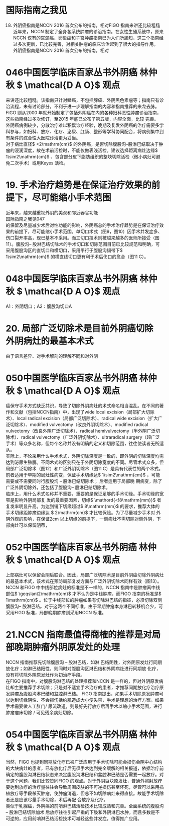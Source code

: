 # 国际指南之我见  
18. 外阴癌指南是NCCN 2016 首次公布的指南，相对FIGO 指南来讲还比较粗糙  
近年来，NCCN 制定了全身各系统肿瘤的诊治指南。在女性生殖系统中，原来NCCN 仅有的宫颈癌、卵巢癌和子宫肿瘤指南已为人们所熟知，这三个指南经过多次更新，已比较完善，对相关肿瘤的临床诊治起到了很大的指导作用。  
外阴癌指南是NCCN 2016 首次公布的指南，相对  
# 046中国医学临床百家丛书外阴癌  林仲秋  $ \mathcal{D A O}$    观点  
来讲还比较粗糙。该指南只针对鳞癌，不包括腺癌、外阴黑色素瘤等；指南只有诊治流程，未有讨论部分，不利于进一步理解指南的内容和指南推荐的来龙去脉。  
FIGO 则从2000 年就开始制定了包括外阴癌在内的各种妇科恶性肿瘤诊治指南，这些指南经过多次修订，至2015 年底已公布了第五版，内容全面，比较 完善。  
外阴癌病例较少，分散治疗难以积累诊疗经验，晚期及复发外阴癌的治疗需要多学科参与，如妇科、放疗、化疗、泌尿、肛肠、整形等学科协同配合，将病例集中到有条件的综合性大医院诊治更为妥当。  
对于病灶直径$ <2\mathrm{cm}$     的外阴癌，是否切除腹股沟–股淋巴结取决于肿瘤的浸润深度，故在术前活检时，不能仅做表浅活检。建议选择距离病灶边缘$ 1\sim2\mathrm{cm}$    、包含部分皮下脂肪组织的整块切除活检（微小病灶可避免二次手术）或用Keyes 活检。  
# 19. 手术治疗趋势是在保证治疗效果的前提下，尽可能缩小手术范围  
近年来，越来越重视外阴的美观和邻近器官功能  
国际指南之我见047  
的保留及尽量减少术后对性功能的影响，外阴癌总的手术治疗趋势是在保证治疗效果的前提下，尽可能缩小手术范围。单切口术式（图9，图10）因手术并发症多、伤口裂开率高，现已基本不采用。而三切口技术则被越来越多的医师所接受（图11）。腹股沟– 股淋巴结切除术的手术切口和切除范围目前已比较规范和明确，可采用腹股沟区的直切口和横切口，采用平行于腹股沟韧带下$ 1\sim2\mathrm{cm}$     的横直线切口更有利于术后伤口的愈合（图11 C）。  
# 048中国医学临床百家丛书外阴癌  林仲秋  $ \mathcal{D A O}$    观点  
A1：外阴切口；A2：腹股沟切口A  
# 20.  局部广泛切除术是目前外阴癌切除 外阴病灶的最基本术式  
由于语言差异、对手术解剖的理解不同和对外阴  
# 050中国医学临床百家丛书外阴癌  林仲秋  $ \mathcal{D A O}$    观点  
癌保守手术方式缺乏共识，导致了切除外阴病灶的术式命名相当混乱。在不同的著作和文献（包括NCCN指南）中，出现了wide local excision（局部扩大切除术）、local radical excision（局部广泛切除术）、radical wide excision（扩大广泛切除术）、modiﬁed vulvectomy（改良外阴切除术）、modiﬁed radical vulvectomy（改良外阴广泛切除术）、radical hemivulvectomy（半外阴广泛切除术）、radical vulvectomy（广泛外阴切除术）、ultraradical surgery（超广泛手术）等众多名称，但每个名称并没有明确的定义和切除范围，往往使读者无所适从。  
实际上，不论采用什么手术术式，外阴切除深度是一致的，即外阴的切除深度均需达到泌尿生殖膈。不同术式的区别只在于外阴切除宽度的不同。尽管术式众多，但局部广泛切除术（图12）和广泛外阴切除术（图11 C）是具有代表性的两个术式。前者适用于早期的局灶性病变，保证手术切缘达$ 1\sim2\mathrm{cm}$    ，可能需要或不需要同时行腹股沟 –  股淋巴结切除术； 后者适用于局部晚 期病变，除了广泛外阴切除外，还包括了腹股沟– 股淋巴结切除术。  
临床上，用什么术式名称并不重要，重要的是保证足够的手术切缘。手术切缘的宽窄是影响外阴局部复 发的最重要因素，切缘$ \mathord{<\!8\mathrm{mm}}$    者复发率明显升高。为达到镜下切缘超过$ 8\mathrm{mm}$    的要求，推荐大体的手术切缘距肿瘤边缘达 $ 2\mathrm{cm}$      才比较保险。为了尽量减少手术对 外阴外观的影响，在保证2cm 以上切缘的前提下，一侧病灶不需切除对侧外阴，下部病灶可以保留阴蒂，  
# 052中国医学临床百家丛书外阴癌  林仲秋  $ \mathcal{D A O}$    观点  
上部病灶可以保留会阴后联合。因此，局部广泛切除术是目前外阴癌切除外阴病灶的最基本术式，该术式在预防局部复发方面与广泛外阴切除术同样有效（图13）。  
NCCN 和FIGO 中中线部位病灶的标准是不一样的，NCCN 指南中是肿瘤离中线部位$ \geqslant2\mathrm{cm}$    才不认为是中线肿瘤，而FIGO 指南的标准是$ 1\mathrm{cm}$    。位于中线部位的肿瘤如果有切除淋巴结的指征，必须切除双侧腹股沟– 股淋巴结。对于这两个不同标准，由于早期肿瘤本身淋巴转移机会少，可采用FIGO 标准，局部晚期肿瘤则采用NCCN 标准。  
# 21.NCCN 指南最值得商榷的推荐是对局部晚期肿瘤外阴原发灶的处理  
NCCN  指南推荐先切除腹股沟 –  股淋巴结，如淋 巴结阴性，对外阴原发灶行同期放化疗；如淋巴结阳性，则同时对腹股沟区淋巴结和外阴病灶进行同期放 化疗，没有将切除外阴原发灶作为初治疗手段。  
在FIGO 指南中，对腹股沟淋巴结的处理推荐和NCCN 是一样的，但对外阴原发病灶却主要推荐手术切除；只是对不适宜手术治疗的患者，才推荐同期放化疗治疗原发肿瘤及腹股沟淋巴结和盆腔淋巴结。 FIGO 指南提出，如果手术切除原发肿瘤可以达到切缘阴性、不会损伤括约肌造成大小便失禁，手术是理想的治疗方案。如果手术需要做人工肛门/ 尿流改道，则最好先行放疗后再手术以缩小手术范围，进行肿瘤瘤床切除 / 可见残余病灶切除。  
# 054中国医学临床百家丛书外阴癌  林仲秋  $ \mathcal{D A O}$    观点  
当然，FIGO 也提到同期放化疗已被广泛应用于手术切除可能会损伤会阴中心结构的大块病灶的患者，已有放化疗后无须手术达到完全缓解的相关报道，依据治疗前确定的腹股沟淋巴结状态来决定腹股沟淋巴结和盆腔淋巴结是否需要一起放疗。对于这个问题，我们比较赞同FIGO 的观点。对于外阴巨块原发灶，普通外照射放疗要达到放疗的治疗量往往会导致周围皮肤的不可逆损伤甚至坏死，尽管可以采用插植放疗等手段杀灭肿瘤，使肿瘤消退，但总不如切除病灶来得直接。故能手术切除者还是应该尽量手术切除，术后再配 合放疗及化疗。  
类似于乳腺癌，外阴癌的前哨淋巴结活检技术比较成熟和完善。全面系统的腹股沟 –  股淋巴结切除加术 后放疗往往引起严重的下肢和外阴淋巴水肿，而且多数是不可逆的，应用前哨淋巴结活检技术可减轻这些并发症，值得推广应用。  